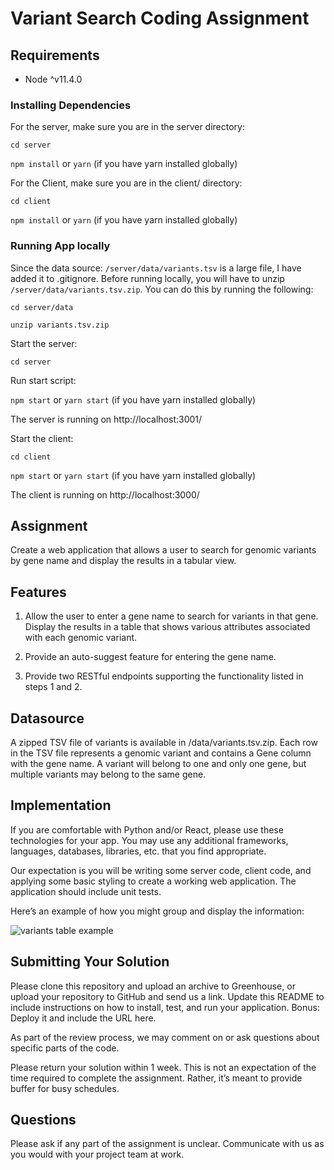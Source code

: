 # Variant Search Coding Assignment

## Requirements

- Node ^v11.4.0

### Installing Dependencies

For the server, make sure you are in the server directory:

```cd server```

```npm install``` or ```yarn``` (if you have yarn installed globally)


For the Client, make sure you are in the client/ directory:

```cd client```

```npm install``` or ```yarn``` (if you have yarn installed globally)

### Running App locally
Since the data source: `/server/data/variants.tsv` is a large file, I have added it to .gitignore. Before running locally, you will have to unzip `/server/data/variants.tsv.zip`. You can do this by running the following:

```cd server/data```

```unzip variants.tsv.zip```

Start the server:

```cd server```

Run start script:

```npm start``` or ```yarn start``` (if you have yarn installed globally)

The server is running on http://localhost:3001/

Start the client:

```cd client```

```npm start``` or ```yarn start``` (if you have yarn installed globally)

The client is running on http://localhost:3000/

## Assignment

Create a web application that allows a user to search for genomic variants by gene name and display the results in a tabular view.

## Features

1. Allow the user to enter a gene name to search for variants in that gene. Display the results in a table that shows various attributes associated with each genomic variant.

2. Provide an auto-suggest feature for entering the gene name.

3. Provide two RESTful endpoints supporting the functionality listed in steps 1 and 2.

## Datasource

A zipped TSV file of variants is available in /data/variants.tsv.zip. Each row in the TSV file represents a genomic variant and contains a Gene column with the gene name. A variant will belong to one and only one gene, but multiple variants may belong to the same gene.

## Implementation

If you are comfortable with Python and/or React, please use these technologies for your app. You may use any additional frameworks, languages, databases, libraries, etc. that you find appropriate.

Our expectation is you will be writing some server code, client code, and applying some basic styling to create a working web application. The application should include unit tests.

Here’s an example of how you might group and display the information:

![variants table example](./example_table.png)

## Submitting Your Solution

Please clone this repository and upload an archive to Greenhouse, or upload your repository to GitHub and send us a link. Update this README to include instructions on how to install, test, and run your application. Bonus: Deploy it and include the URL here.

As part of the review process, we may comment on or ask questions about specific parts of the code.

Please return your solution within 1 week. This is not an expectation of the time required to complete the assignment. Rather, it’s meant to provide buffer for busy schedules.

## Questions

Please ask if any part of the assignment is unclear. Communicate with us as you would with your project team at work.

